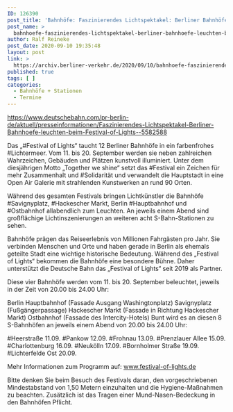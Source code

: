 ```yaml
---
ID: 126390
post_title: 'Bahnhöfe: Faszinierendes Lichtspektakel: Berliner Bahnhöfe leuchten beim „Festival of Lights“ Vom 11. bis 20. September Lichtinstallationen und Projektionen an 12 Bahnhöfen • DB ist Festivalpartner, aus DB'
post_name: >
  bahnhoefe-faszinierendes-lichtspektakel-berliner-bahnhoefe-leuchten-beim-festival-of-lights-vom-11-bis-20-september-lichtinstallationen-und-projektionen-an-12-bahnhoefen
author: Ralf Reineke
post_date: 2020-09-10 19:35:48
layout: post
link: >
  https://archiv.berliner-verkehr.de/2020/09/10/bahnhoefe-faszinierendes-lichtspektakel-berliner-bahnhoefe-leuchten-beim-festival-of-lights-vom-11-bis-20-september-lichtinstallationen-und-projektionen-an-12-bahnhoefen/
published: true
tags: [ ]
categories:
  - Bahnhöfe + Stationen
  - Termine
---
```

https://www.deutschebahn.com/pr-berlin-de/aktuell/presseinformationen/Faszinierendes-Lichtspektakel-Berliner-Bahnhoefe-leuchten-beim-Festival-of-Lights--5582588

Das „#Festival of Lights“ taucht 12 Berliner Bahnhöfe in ein farbenfrohes #Lichtermeer. Vom 11. bis 20. September werden sie neben zahlreichen Wahrzeichen, Gebäuden und Plätzen kunstvoll illuminiert. Unter dem diesjährigen Motto „Together we shine“ setzt das #Festival ein Zeichen für mehr Zusammenhalt und #Solidarität und verwandelt die Hauptstadt in eine Open Air Galerie mit strahlenden Kunstwerken an rund 90 Orten.

Während des gesamten Festivals bringen Lichtkünstler die Bahnhöfe #Savignyplatz, #Hackescher Markt, Berlin #Hauptbahnhof und #Ostbahnhof allabendlich zum Leuchten. An jeweils einem Abend sind großflächige Lichtinszenierungen an weiteren acht S-Bahn-Stationen zu sehen.

Bahnhöfe prägen das Reiseerlebnis von Millionen Fahrgästen pro Jahr. Sie verbinden Menschen und Orte und haben gerade in Berlin als ehemals geteilte Stadt eine wichtige historische Bedeutung. Während des „Festival of Lights“ bekommen die Bahnhöfe eine besondere Bühne. Daher unterstützt die Deutsche Bahn das „Festival of Lights“ seit 2019 als Partner.

Diese vier Bahnhöfe werden vom 11. bis 20. September beleuchtet, jeweils in der Zeit von 20.00 bis 24.00 Uhr:

Berlin Hauptbahnhof (Fassade Ausgang Washingtonplatz)
Savignyplatz (Fußgängerpassage)
Hackescher Markt (Fassade in Richtung Hackescher Markt)
Ostbahnhof (Fassade des Intercity-Hotels)
Bunt wird es an diesen 8 S-Bahnhöfen an jeweils einem Abend von 20.00 bis 24.00 Uhr:

#Heerstraße 11.09.
#Pankow 12.09.
#Frohnau 13.09.
#Prenzlauer Allee 15.09.
#Charlottenburg 16.09.
#Neukölln 17.09.
#Bornholmer Straße 19.09.
#Lichterfelde Ost 20.09.

Mehr Informationen zum Programm auf: www.festival-of-lights.de

Bitte denken Sie beim Besuch des Festivals daran, den vorgeschriebenen Mindestabstand von 1,50 Metern einzuhalten und die Hygiene-Maßnahmen zu beachten. Zusätzlich ist das Tragen einer Mund-Nasen-Bedeckung in den Bahnhöfen Pflicht.